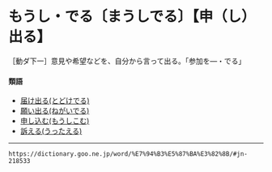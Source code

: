 # もうし・でる〔まうしでる〕【申（し）出る】

［動ダ下一］意見や希望などを、自分から言って出る。「参加を―・でる」

#### 類語

-   [届け出る(とどけでる)](https://dictionary.goo.ne.jp/word/%E5%B1%8A%E5%87%BA%E3%82%8B/#jn-159603)
-   [願い出る(ねがいでる)](https://dictionary.goo.ne.jp/word/%E9%A1%98%E3%81%84%E5%87%BA%E3%82%8B/#jn-169766)
-   [申し込む(もうしこむ)](https://dictionary.goo.ne.jp/word/%E7%94%B3%E8%BE%BC%E3%82%80/#jn-218519)
-   [訴える(うったえる)](うったえる（訴える）)

---
`https://dictionary.goo.ne.jp/word/%E7%94%B3%E5%87%BA%E3%82%8B/#jn-218533`